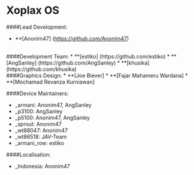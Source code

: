 Xoplax OS
===========

####Lead Development:
* **[Anonim47] (https://github.com/Anonim47)

<br>
####Development Team:
* **[estiko] (https://github.com/estiko)
* **[AngSanley] (https://github.com/AngSanley)
* **[khusika] (https://github.com/khusika)

<br>
####Graphics Design:
* **[Joe Biever] 
* **[Fajar Mahameru Wardana]
* **[Mochamad Revanza Kurniawan]

####Device Maintainers:
* _armani: Anonim47, AngSanley
* _p3100: AngSanley
* _p5100: Anonim47, AngSanley
* _sprout: Anonim47
* _wt88047: Anonim47
* _wt86518: JAV-Team
* _armani_row: estiko

####Localisation:
* _Indonesia: Anonim47


